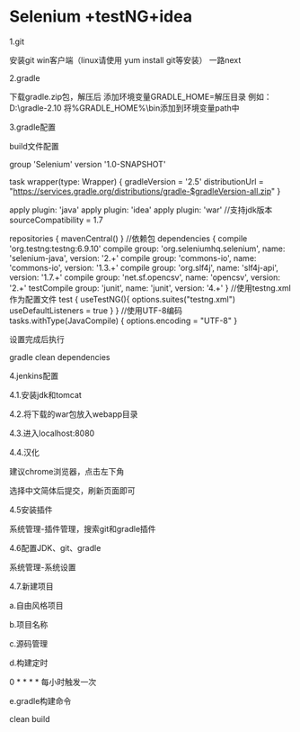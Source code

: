 # Selenium +testNG+idea
1.git

安装git win客户端（linux请使用 yum install git等安装）
一路next

2.gradle

下载gradle.zip包，解压后
添加环境变量GRADLE_HOME=解压目录 例如：D:\gradle-2.10
将%GRADLE_HOME%\bin添加到环境变量path中


3.gradle配置

build文件配置

group 'Selenium'
version '1.0-SNAPSHOT'

task wrapper(type: Wrapper) {
  gradleVersion = '2.5'
  distributionUrl = "https://services.gradle.org/distributions/gradle-$gradleVersion-all.zip"
}

apply plugin: 'java'
apply plugin: 'idea'
apply plugin: 'war'
//支持jdk版本
sourceCompatibility = 1.7

repositories {
    mavenCentral()
}
//依赖包
dependencies {
    compile 'org.testng:testng:6.9.10'
    compile group: 'org.seleniumhq.selenium', name: 'selenium-java', version: '2.+'
    compile group: 'commons-io', name: 'commons-io', version: '1.3.+'
    compile group: 'org.slf4j', name: 'slf4j-api', version: '1.7.+'
    compile group: 'net.sf.opencsv', name: 'opencsv', version: '2.+'
    testCompile group: 'junit', name: 'junit', version: '4.+'
}
//使用testng.xml作为配置文件
test {
    useTestNG(){
        options.suites("testng.xml")
        useDefaultListeners = true
    }
}
//使用UTF-8编码
tasks.withType(JavaCompile) {
    options.encoding = "UTF-8"
}

设置完成后执行

gradle clean   dependencies

4.jenkins配置

4.1.安装jdk和tomcat

4.2.将下载的war包放入webapp目录

4.3.进入localhost:8080  

4.4.汉化

建议chrome浏览器，点击左下角

选择中文简体后提交，刷新页面即可

4.5安装插件

系统管理-插件管理，搜索git和gradle插件

4.6配置JDK、git、gradle

系统管理-系统设置

4.7.新建项目

a.自由风格项目

b.项目名称

c.源码管理

d.构建定时

0 * * * *
每小时触发一次

e.gradle构建命令

clean build
